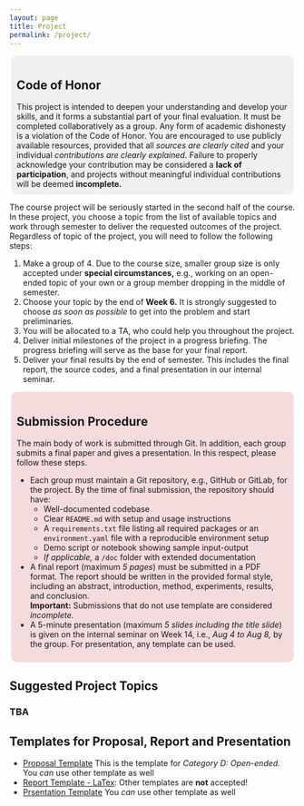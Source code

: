 ```yaml
---
layout: page
title: Project
permalink: /project/
---
```

<p>
<div style="background-color:#f0f0f0; padding:10px; border-radius:10px; text-align:left; width:95%; margin: 0 auto;">
  <h2><strong>Code of Honor</strong></h2>
  This project is intended to deepen your understanding and develop your skills, and it forms a substantial part of your final evaluation. It must be completed collaboratively as a group. Any form of academic dishonesty is a violation of the Code of Honor. You are encouraged to use publicly available resources, provided that all <em>sources are clearly cited</em> and your individual <em>contributions are clearly explained.</em> Failure to properly acknowledge your contribution may be considered a <strong>lack of participation</strong>, and projects without meaningful individual contributions will be deemed <strong>incomplete.</strong>
</div>
</p>

The course project will be seriously started in the second half of the course. In these project, you choose a topic from the list of available topics and work through semester to deliver the requested outcomes of the project. Regardless of topic of the project, you will need to follow the following steps:

1. Make a group of 4. Due to the course size, smaller group size is only accepted under __special circumstances,__ e.g., working on an open-ended topic of your own or a group member dropping in the middle of semester. 
2. Choose your topic by the end of __Week 6.__ It is strongly suggested to choose _as soon as possible_ to get into the problem and start preliminaries.
2. You will be allocated to a TA, who could help you throughout the project.
3. Deliver initial milestones of the project in a progress briefing. The progress briefing will serve as the base for your final report.
4. Deliver your final results by the end of semester. This includes the final report, the source codes, and a final presentation in our internal seminar.

<p>
<div style="background-color:#f5dcdc; padding:10px; border-radius:10px; text-align:left; width:95%; margin: 0 auto;">
  <h2><strong>Submission Procedure</strong></h2>
  The main body of work is submitted through Git. In addition, each group submits a final paper and gives a presentation. In this respect, please follow these steps.
  <ul>
    <li>
      Each group must maintain a Git repository, e.g., GitHub or GitLab, for the project. By the time of final submission, the repository should have:
      <ul>
        <li>Well-documented codebase</li>
        <li>Clear <code>README.md</code> with setup and usage instructions</li>
        <li>A <code>requirements.txt</code> file listing all required packages or an <code>environment.yaml</code> file with a reproducible environment setup</li>
        <li>Demo script or notebook showing sample input-output</li>
        <li><em>If applicable,</em> a <code>/doc</code> folder with extended documentation</li>
      </ul>
    </li>
    <li>
      A final report (maximum <em>5 pages</em>) must be submitted in a PDF format. The report should be written in the provided formal style, including an abstract, introduction, method, experiments, results, and conclusion.<br>
      <strong>Important:</strong> Submissions that do not use template are considered <em>incomplete.</em>
    </li>
    <li>
      A 5-minute presentation (maximum <em>5 slides including the title slide</em>) is given on the internal seminar on Week 14, i.e., <em>Aug 4 to Aug 8,</em> by the group. For presentation, any template can be used.
    </li>
  </ul>
</div>
</p>

## Suggested Project Topics

### TBA

<!-- ### Category A: _Multimodal Generative Models_ -->

<!-- #### __Topic A-1: Text-to-Image Generation using Pretrained LMs and Generative Architectures__
- [See Complete Project Description]({{site.baseurl}}/assets/Project_Materials/CategoryA/TopicA_1.pdf) 
- __Objective:__ Design and implement a _multimodal_ generative model that takes text descriptions as input and generates corresponding images. For language processing, a pretrained LM, e.g., BERT or RoBERTa, is used. The designed multimodal model should integrate this pretrained LM into a generative architecture such as a VAE, GAN, or diffusion model.
- __Supervisor:__ [Amir Hossein Mobasheri](mailto:amir.mobasheri@mail.utoronto.ca) -->


## Templates for Proposal, Report and Presentation
* [Proposal Template]({{site.baseurl}}/assets/Project_Materials/Proposal_Template.zip) This is the template for _Category D: Open-ended._ You _can_ use other template as well
* [Report Template - LaTex]({{site.baseurl}}/assets/Project_Materials/Project_Report_Template.zip): Other templates are __not__ accepted! 
* [Prsentation Template]({{site.baseurl}}/assets/Project_Materials/Template_Slides_Presentation.zip) You _can_ use other template as well



